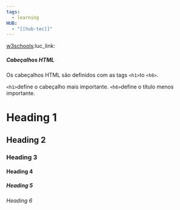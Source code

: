 ```yaml
---
tags:
  - learning
HUB:
  - "[[hub-tec]]"
---
```

[w3schools](https://www.w3schools.com/html/html_headings.asp):luc_link:


##### Cabeçalhos HTML

Os cabeçalhos HTML são definidos com as tags `<h1>`to `<h6>`.

`<h1>`define o cabeçalho mais importante. `<h6>`define o título menos importante.

<h1>Heading 1</h1>  
<h2>Heading 2</h2>  
<h3>Heading 3</h3>  
<h4>Heading 4</h4>  
<h5>Heading 5</h5>  
<h6>Heading 6</h6>


